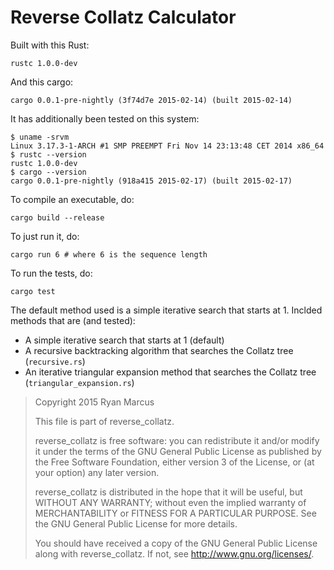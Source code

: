 # Reverse Collatz Calculator

Built with this Rust:

    rustc 1.0.0-dev

And this cargo:

    cargo 0.0.1-pre-nightly (3f74d7e 2015-02-14) (built 2015-02-14)

It has additionally been tested on this system:

    $ uname -srvm 
    Linux 3.17.3-1-ARCH #1 SMP PREEMPT Fri Nov 14 23:13:48 CET 2014 x86_64
    $ rustc --version
    rustc 1.0.0-dev
    $ cargo --version
    cargo 0.0.1-pre-nightly (918a415 2015-02-17) (built 2015-02-17)

To compile an executable, do:

    cargo build --release

To just run it, do:

    cargo run 6 # where 6 is the sequence length

To run the tests, do:

    cargo test

The default method used is a simple iterative search that starts at 1. Inclded methods that are (and tested):

  * A simple iterative search that starts at 1 (default)
  * A recursive backtracking algorithm that searches the Collatz tree (`recursive.rs`)
  * An iterative triangular expansion method that searches the Collatz tree (`triangular_expansion.rs`)




> Copyright 2015 Ryan Marcus
>  
> This file is part of reverse_collatz.
>  
> reverse_collatz is free software: you can redistribute it and/or modify
> it under the terms of the GNU General Public License as published by
> the Free Software Foundation, either version 3 of the License, or
> (at your option) any later version.
>  
> reverse_collatz is distributed in the hope that it will be useful,
> but WITHOUT ANY WARRANTY; without even the implied warranty of
> MERCHANTABILITY or FITNESS FOR A PARTICULAR PURPOSE.  See the
> GNU General Public License for more details.
>  
> You should have received a copy of the GNU General Public License
> along with reverse_collatz.  If not, see <http://www.gnu.org/licenses/>.
